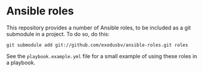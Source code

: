 # Ansible roles

This repository provides a number of Ansible roles, to be included as a git submodule in a project. To do so, do this:

    git submodule add git://github.com/exodusbv/ansible-roles.git roles

See the `playbook.example.yml` file for a small example of using these roles in a playbook.
